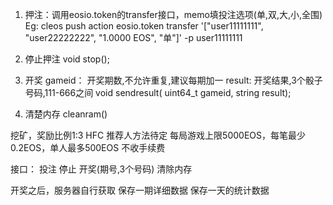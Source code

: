 1. 押注：调用eosio.token的transfer接口，memo填投注选项(单,双,大,小,全围)
Eg: cleos push action eosio.token transfer '["user11111111", "user22222222", "1.0000 EOS", "单"]' -p user11111111
   
2. 停止押注
void stop();
   
3. 开奖
gameid： 开奖期数,不允许重复,建议每期加一
result: 开奖结果,3个骰子号码,111-666之间
void sendresult( uint64_t gameid, string result);

4. 清楚内存
cleanram()











挖矿，奖励比例1:3 HFC
推荐人方法待定
每局游戏上限5000EOS，每笔最少0.2EOS，单人最多500EOS
不收手续费

接口：
投注
停止
开奖(期号,3个号码)
清除内存



开奖之后，服务器自行获取
保存一期详细数据
保存一天的统计数据